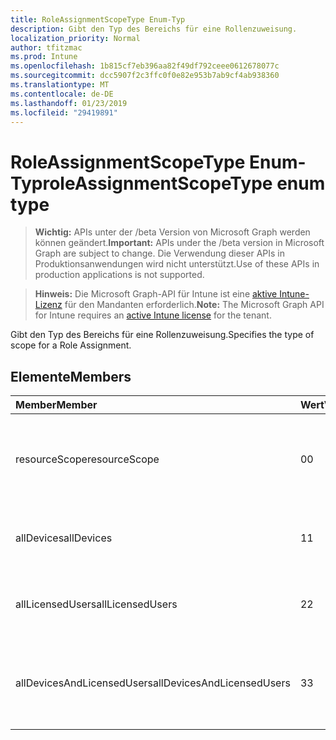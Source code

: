 ```yaml
---
title: RoleAssignmentScopeType Enum-Typ
description: Gibt den Typ des Bereichs für eine Rollenzuweisung.
localization_priority: Normal
author: tfitzmac
ms.prod: Intune
ms.openlocfilehash: 1b815cf7eb396aa82f49df792ceee0612678077c
ms.sourcegitcommit: dcc5907f2c3ffc0f0e82e953b7ab9cf4ab938360
ms.translationtype: MT
ms.contentlocale: de-DE
ms.lasthandoff: 01/23/2019
ms.locfileid: "29419891"
---
```

# <a name="roleassignmentscopetype-enum-type"></a><span data-ttu-id="f5ac7-103">RoleAssignmentScopeType Enum-Typ</span><span class="sxs-lookup"><span data-stu-id="f5ac7-103">roleAssignmentScopeType enum type</span></span>

> <span data-ttu-id="f5ac7-104">**Wichtig:** APIs unter der /beta Version von Microsoft Graph werden können geändert.</span><span class="sxs-lookup"><span data-stu-id="f5ac7-104">**Important:** APIs under the /beta version in Microsoft Graph are subject to change.</span></span> <span data-ttu-id="f5ac7-105">Die Verwendung dieser APIs in Produktionsanwendungen wird nicht unterstützt.</span><span class="sxs-lookup"><span data-stu-id="f5ac7-105">Use of these APIs in production applications is not supported.</span></span>

> <span data-ttu-id="f5ac7-106">**Hinweis:** Die Microsoft Graph-API für Intune ist eine [aktive Intune-Lizenz](https://go.microsoft.com/fwlink/?linkid=839381) für den Mandanten erforderlich.</span><span class="sxs-lookup"><span data-stu-id="f5ac7-106">**Note:** The Microsoft Graph API for Intune requires an [active Intune license](https://go.microsoft.com/fwlink/?linkid=839381) for the tenant.</span></span>

<span data-ttu-id="f5ac7-107">Gibt den Typ des Bereichs für eine Rollenzuweisung.</span><span class="sxs-lookup"><span data-stu-id="f5ac7-107">Specifies the type of scope for a Role Assignment.</span></span>

## <a name="members"></a><span data-ttu-id="f5ac7-108">Elemente</span><span class="sxs-lookup"><span data-stu-id="f5ac7-108">Members</span></span>
|<span data-ttu-id="f5ac7-109">Member</span><span class="sxs-lookup"><span data-stu-id="f5ac7-109">Member</span></span>|<span data-ttu-id="f5ac7-110">Wert</span><span class="sxs-lookup"><span data-stu-id="f5ac7-110">Value</span></span>|<span data-ttu-id="f5ac7-111">Beschreibung</span><span class="sxs-lookup"><span data-stu-id="f5ac7-111">Description</span></span>|
|:---|:---|:---|
|<span data-ttu-id="f5ac7-112">resourceScope</span><span class="sxs-lookup"><span data-stu-id="f5ac7-112">resourceScope</span></span>|<span data-ttu-id="f5ac7-113">0</span><span class="sxs-lookup"><span data-stu-id="f5ac7-113">0</span></span>|<span data-ttu-id="f5ac7-114">Zuordnungen für den angegebenen ResourceScopes zulassen.</span><span class="sxs-lookup"><span data-stu-id="f5ac7-114">Allow assignments to the specified ResourceScopes.</span></span>|
|<span data-ttu-id="f5ac7-115">allDevices</span><span class="sxs-lookup"><span data-stu-id="f5ac7-115">allDevices</span></span>|<span data-ttu-id="f5ac7-116">1</span><span class="sxs-lookup"><span data-stu-id="f5ac7-116">1</span></span>|<span data-ttu-id="f5ac7-117">Zuordnungen für alle Intune Geräte zulassen</span><span class="sxs-lookup"><span data-stu-id="f5ac7-117">Allow assignments to all Intune devices.</span></span>|
|<span data-ttu-id="f5ac7-118">allLicensedUsers</span><span class="sxs-lookup"><span data-stu-id="f5ac7-118">allLicensedUsers</span></span>|<span data-ttu-id="f5ac7-119">2</span><span class="sxs-lookup"><span data-stu-id="f5ac7-119">2</span></span>|<span data-ttu-id="f5ac7-120">Zuordnungen für alle Intune lizenzierten Benutzer zulassen.</span><span class="sxs-lookup"><span data-stu-id="f5ac7-120">Allow assignments to all Intune licensed users.</span></span>|
|<span data-ttu-id="f5ac7-121">allDevicesAndLicensedUsers</span><span class="sxs-lookup"><span data-stu-id="f5ac7-121">allDevicesAndLicensedUsers</span></span>|<span data-ttu-id="f5ac7-122">3</span><span class="sxs-lookup"><span data-stu-id="f5ac7-122">3</span></span>|<span data-ttu-id="f5ac7-123">Zuordnungen für alle Intune Geräte und lizenzierte Benutzer zulassen.</span><span class="sxs-lookup"><span data-stu-id="f5ac7-123">Allow assignments to all Intune devices and licensed users.</span></span>|




